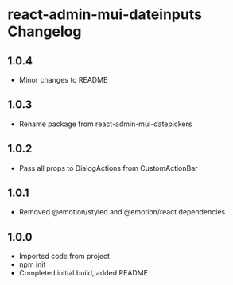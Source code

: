 # react-admin-mui-dateinputs Changelog

## 1.0.4

-   Minor changes to README
## 1.0.3

-   Rename package from react-admin-mui-datepickers

## 1.0.2

-   Pass all props to DialogActions from CustomActionBar

## 1.0.1

-   Removed @emotion/styled and @emotion/react dependencies

## 1.0.0

-   Imported code from project
-   npm init
-   Completed initial build, added README
